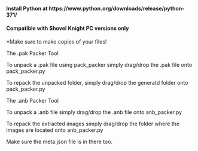<h4><b>Install Python at https://www.python.org/downloads/release/python-371/</b></h4>
<h4><b>Compatible with Shovel Knight PC versions only</b></h4>

*Make sure to make copies of your files!

<section>
The .pak Packer Tool
<p>To unpack a .pak file using pack_packer simply drag/drop the .pak file onto pack_packer.py</p>
<p>To repack the unpacked folder, simply drag/drop the generatd folder onto pack_packer.py</p>
</section>
<section>
The .anb Packer Tool
<p>To unpack a .anb file simply drag/drop the .anb file onto anb_packer.py</p>
<p>To repack the extracted images simply drag/drop the folder where the images are located onto anb_packer.py</p>
<p>Make sure the meta.json file is in there too.</p>
</section>
